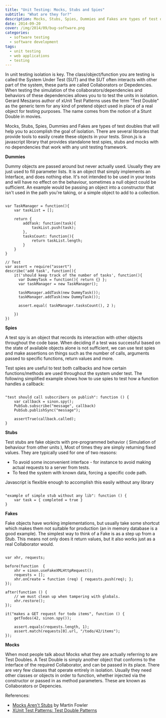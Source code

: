 ```yaml
---
title: "Unit Testing: Mocks, Stubs and Spies"
subtitle: "What are they for?"
description: Mocks, Stubs, Spies, Dummies and Fakes are types of test doubles that will help you to accomplish the goal of isolation. There are several libraries that provide tools to easily create these objects in your tests.
date: 2014-09-20
cover: /img/2014/09/bug-software.png
categories:
  - software testing
  - software development
tags:
  - unit testing
  - web applications
  - testing
---
```



In unit testing isolation is key. The class/object/function you are testing is called the System Under Test (SUT) and the SUT often interacts with other part of the system, these parts are called Collaborators or Depedencies. When testing the simulation of the collaborators/dependencies and behaviors of these dependencies allows you to to test the units in isolation. Gerard Meszaros author of xUnit Test Patterns uses the term "Test Double" as the generic term for any kind of pretend object used in place of a real object for testing purposes. The name comes from the notion of a Stunt Double in movies.

Mocks, Stubs, Spies, Dummies and Fakes are types of test doubles that will help you to accomplish the goal of isolation. There are several libraries that provide tools to easily create these objects in your tests. Sinon.js is a javascript library that provides standalone test spies, stubs and mocks with no dependencies that work with any unit testing framework.
<!--more-->
__Dummies__

Dummy objects are passed around but never actually used. Usually they are just used to fill parameter lists. It is an object that simply implements an Interface, and does nothing else. It's not intended to be used in your tests and will have no effect on the behaviour, sometimes a null object could be sufficient. An example would be passing an object into a constructor that isn't used in the path you're taking, or a simple object to add to a collection.

<pre><code class="javascript">
var TaskManager = function(){
	var taskList = [];

	return {
		addTask: function(task){
			taskList.push(task);
		},
		tasksCount: function(){
			return taskList.length;
		}
	}
}

// Test
var assert = require("assert")
describe('add task', function(){
	it('should keep track of the number of tasks', function(){
	  var DummyTask = function(){ return {} };
	  var taskManager = new TaskManager();

	  taskManager.addTask(new DummyTask());
	  taskManager.addTask(new DummyTask());

	  assert.equal( taskManager.tasksCount(), 2 );

	})
})
</code></pre>

__Spies__

A test spy is an object that records its interaction with other objects throughout the code base. When deciding if a test was successful based on the state of available objects alone is not sufficient, we can use test spies and make assertions on things such as the number of calls, arguments passed to specific functions, return values and more.

Test spies are useful to test both callbacks and how certain functions/methods are used throughout the system under test. The following simplified example shows how to use spies to test how a function handles a callback:

<pre><code class="javascript">
"test should call subscribers on publish": function () {
    var callback = sinon.spy();
    PubSub.subscribe("message", callback)
    PubSub.publishSync("message");

    assertTrue(callback.called);
}
</code></pre>


__Stubs__

Test stubs are fake objects with pre-programmed behavior ( Simulation of behaviour from other units ), Most of times they are simply returning fixed values. They are typically used for one of two reasons:

- To avoid some inconvenient interface - for instance to avoid making actual requests to a server from tests.   
- To feed the system with known data, forcing a specific code path.   

Javascript is flexible enough to accomplish this easily without any library

<pre><code class="javascript">
"example of simple stub without any lib": function () {
    var task = { completed = true }
}
</code></pre>

__Fakes__

Fake objects have working implementations, but usually take some shortcut which makes them not suitable for production (an in memory database is a good example). The simplest way to think of a Fake is as a step up from a Stub. This means not only does it return values, but it also works just as a real Collaborator would.

<pre><code class="javascript">
var xhr, requests;

before(function  {
    xhr = sinon.useFakeXMLHttpRequest();
    requests = [];
    xhr.onCreate = function (req) { requests.push(req); };
});

after(function () {
    // we must clean up when tampering with globals.
    xhr.restore();
});

it("makes a GET request for todo items", function () {
    getTodos(42, sinon.spy());

    assert.equals(requests.length, 1);
    assert.match(requests[0].url, "/todo/42/items");
});
</code></pre>


__Mocks__

When most people talk about Mocks what they are actually referring to are Test Doubles. A Test Double is simply another object that conforms to the interface of the required Collaborator, and can be passed in its place. There are very few classes that operate entirely in isolation. Usually they need other classes or objects in order to function, whether injected via the constructor or passed in as method parameters. These are known as Collaborators or Depencies.

References:

- [Mocks Aren't Stubs](http://martinfowler.com/articles/mocksArentStubs.html) by Martin Fowler   
- [XUnit Test Patterns: Test Double Patterns](http://xunitpatterns.com/Test%20Double%20Patterns.html)   
